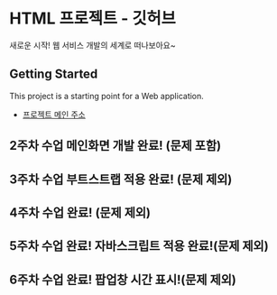 # HTML 프로젝트 - 깃허브
새로운 시작! 웹 서비스 개발의 세계로 떠나보아요~
## Getting Started
This project is a starting point for a Web application.
- [프로젝트 메인 주소](https://github.com/imsue03/WEB_MAIN)
## 2주차 수업 메인화면 개발 완료! (문제 포함)
## 3주차 수업 부트스트랩 적용 완료! (문제 제외)
## 4주차 수업 완료! (문제 제외)
## 5주차 수업 완료! 자바스크립트 적용 완료!(문제 제외)
## 6주차 수업 완료! 팝업창 시간 표시!(문제 제외)
